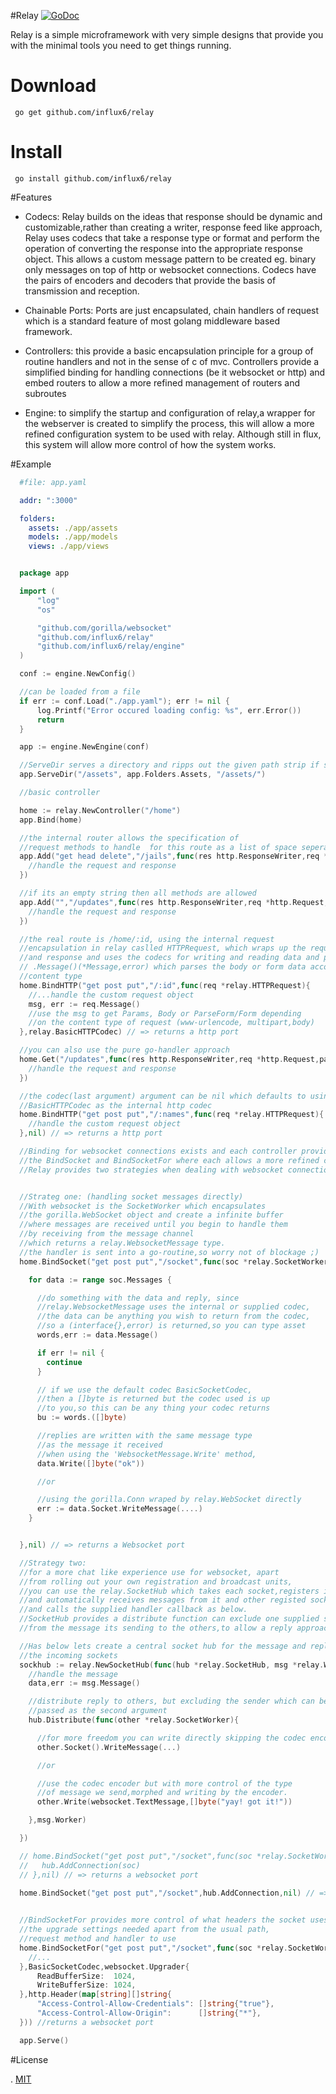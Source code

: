 #Relay
[![GoDoc](http://img.shields.io/badge/go-documentation-blue.svg?style=flat-square)](http://godoc.org/github.com/influx6/relay)

Relay is a simple microframework with very simple designs that provide you with the minimal tools you need to get things running.

# Download

     go get github.com/influx6/relay

# Install

     go install github.com/influx6/relay


#Features

  - Codecs: Relay builds on the ideas that response should be dynamic and customizable,rather than creating a writer, response feed like approach, Relay uses codecs that take a response type or format and perform the operation of converting the response into the appropriate response object. This allows a custom message pattern to be created eg. binary only messages on top of http or websocket connections. Codecs have the pairs of encoders and decoders that provide the basis of transmission and reception.

  - Chainable Ports: Ports are just encapsulated, chain handlers of request which is a standard feature of most golang middleware based framework.

  - Controllers: this provide a basic encapsulation principle for a group of routine handlers and not in the sense of c of mvc. Controllers provide a simplified binding for handling connections (be it websocket or http) and embed routers to allow a more refined management of routers and subroutes

  - Engine: to simplify the startup and configuration of relay,a wrapper for the webserver is created to simplify the process, this will allow a more refined configuration system to be used with relay. Although still in flux, this system will allow more control of how the system works.

#Example

  ```yaml  
    #file: app.yaml

    addr: ":3000"

    folders:
      assets: ./app/assets
      models: ./app/models
      views: ./app/views

  ```

  ```go

    package app

    import (
    	"log"
    	"os"

    	"github.com/gorilla/websocket"
    	"github.com/influx6/relay"
    	"github.com/influx6/relay/engine"
    )

    conf := engine.NewConfig()

    //can be loaded from a file
  	if err := conf.Load("./app.yaml"); err != nil {
  		log.Printf("Error occured loading config: %s", err.Error())
  		return
  	}

  	app := engine.NewEngine(conf)

    //ServeDir serves a directory and ripps out the given path strip if supplied
  	app.ServeDir("/assets", app.Folders.Assets, "/assets/")

    //basic controller

    home := relay.NewController("/home")
    app.Bind(home)

    //the internal router allows the specification of
    //request methods to handle  for this route as a list of space seperated values
    app.Add("get head delete","/jails",func(res http.ResponseWriter,req *http.Request,params relay.Collector){
      //handle the request and response
    })

    //if its an empty string then all methods are allowed
    app.Add("","/updates",func(res http.ResponseWriter,req *http.Request,params relay.Collector){
      //handle the request and response
    })

    //the real route is /home/:id, using the internal request
    //encapsulation in relay caslled HTTPRequest, which wraps up the request
    //and response and uses the codecs for writing and reading data and provides a
    // .Message()(*Message,error) which parses the body or form data according to the
    //content type
    home.BindHTTP("get post put","/:id",func(req *relay.HTTPRequest){
      //...handle the custom request object
      msg, err := req.Message()
      //use the msg to get Params, Body or ParseForm/Form depending
      //on the content type of request (www-urlencode, multipart,body)
    },relay.BasicHTTPCodec) // => returns a http port

    //you can also use the pure go-handler approach
    home.Get("/updates",func(res http.ResponseWriter,req *http.Request,params relay.Collector){
      //handle the request and response
    })

    //the codec(last argument) argument can be nil which defaults to using the
    //BasicHTTPCodec as the internal http codec
    home.BindHTTP("get post put","/:names",func(req *relay.HTTPRequest){
      //handle the custom request object
    },nil) // => returns a http port

    //Binding for websocket connections exists and each controller provides
    //the BindSocket and BindSocketFor where each allows a more refined control on arguments.
    //Relay provides two strategies when dealing with websocket connections:


    //Strateg one: (handling socket messages directly)
    //With websocket is the SocketWorker which encapsulates
    //the gorilla.WebSocket object and create a infinite buffer
    //where messages are received until you begin to handle them
    //by receiving from the message channel
    //which returns a relay.WebsocketMessage type.
    //the handler is sent into a go-routine,so worry not of blockage ;)
    home.BindSocket("get post put","/socket",func(soc *relay.SocketWorker){

      for data := range soc.Messages {

        //do something with the data and reply, since
        //relay.WebsocketMessage uses the internal or supplied codec,
        //the data can be anything you wish to return from the codec,
        //so a (interface{},error) is returned,so you can type asset
        words,err := data.Message()

        if err != nil {
          continue
        }

        // if we use the default codec BasicSocketCodec,
        //then a []byte is returned but the codec used is up
        //to you,so this can be any thing your codec returns
        bu := words.([]byte)

        //replies are written with the same message type
        //as the message it received
        //when using the 'WebsocketMessage.Write' method,
        data.Write([]byte("ok"))

        //or

        //using the gorilla.Conn wraped by relay.WebSocket directly
        err := data.Socket.WriteMessage(....)
      }


    },nil) // => returns a Websocket port

    //Strategy two:
    //for a more chat like experience use for websocket, apart
    //from rolling out your own registration and broadcast units,
    //you can use the relay.SocketHub which takes each socket,registers it
    //and automatically receives messages from it and other registed sockets
    //and calls the supplied handler callback as below.
    //SocketHub provides a distribute function can exclude one supplied socket
    //from the message its sending to the others,to allow a reply approach

    //Has below lets create a central socket hub for the message and reply process of
    //the incoming sockets
    sockhub := relay.NewSocketHub(func(hub *relay.SocketHub, msg *relay.WebsocketMessage){
      //handle the message
      data,err := msg.Message()

      //distribute reply to others, but excluding the sender which can be
      //passed as the second argument
      hub.Distribute(func(other *relay.SocketWorker){

        //for more freedom you can write directly skipping the codec encoder
        other.Socket().WriteMessage(...)

        //or

        //use the codec encoder but with more control of the type
        //of message we send,morphed and writing by the encoder.
        other.Write(websocket.TextMessage,[]byte("yay! got it!"))

      },msg.Worker)

    })

    // home.BindSocket("get post put","/socket",func(soc *relay.SocketWorker){
    //   hub.AddConnection(soc)
    // },nil) // => returns a websocket port
    
    home.BindSocket("get post put","/socket",hub.AddConnection,nil) // => returns a websocket port


    //BindSocketFor provides more control of what headers the socket uses,
    //the upgrade settings needed apart from the usual path,
    //request method and handler to use
    home.BindSocketFor("get post put","/socket",func(soc *relay.SocketWorker){
      //...
    },BasicSocketCodec,websocket.Upgrader{
    	ReadBufferSize:  1024,
    	WriteBufferSize: 1024,
    },http.Header(map[string][]string{
    	"Access-Control-Allow-Credentials": []string{"true"},
    	"Access-Control-Allow-Origin":      []string{"*"},
    })) //returns a websocket port

  	app.Serve()
  ```

#License

  . [MIT]()
